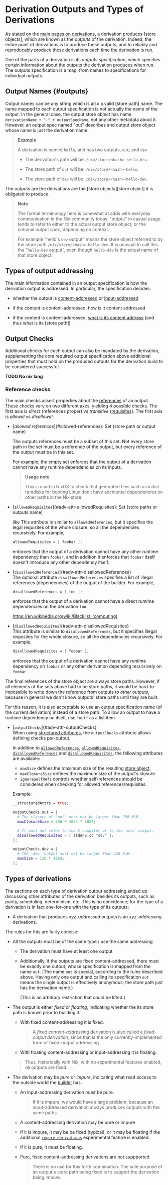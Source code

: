 # Derivation Outputs and Types of Derivations

As stated on the [main pages on derivations](../index.md#store-derivation),
a derivation produces [store objects], which are known as the *outputs* of the derivation.
Indeed, the entire point of derivations is to produce these outputs, and to reliably and reproducably produce these derivations each time the derivation is run.

One of the parts of a derivation is its *outputs specification*, which specifies certain information about the outputs the derivation produces when run.
The outputs specification is a map, from names to specifications for individual outputs.

## Output Names {#outputs}

Output names can be any string which is also a valid [store path] name.
The name mapped to each output specification is not actually the name of the output.
In the general case, the output store object has name `derivationName + "-" + outputSpecName`, not any other metadata about it.
However, an output spec named "out" describes and output store object whose name is just the derivation name.

> **Example**
>
> A derivation is named `hello`, and has two outputs, `out`, and `dev`
>
> - The derivation's path will be: `/nix/store/<hash>-hello.drv`.
>
> - The store path of `out` will be: `/nix/store/<hash>-hello`.
>
> - The store path of `dev` will be: `/nix/store/<hash>-hello-dev`.

The outputs are the derivations are the [store objects][store object] it is obligated to produce.

> **Note**
>
> The formal terminology here is somewhat at adds with everyday communication in the Nix community today.
> "output" in casual usage tends to refer to either to the actual output store object, or the notional output spec, depending on context.
>
> For example "hello's `dev` output" means the store object referred to by the store path `/nix/store/<hash>-hello-dev`.
> It is unusual to call this the "`hello-dev` output", even though `hello-dev` is the actual name of that store object.

## Types of output addressing

The main information contained in an output specification is how the derivation output is addressed.
In particular, the specification decides:

- whether the output is [content-addressed](./content-address.md) or [input-addressed](./input-address.md)

- if the content is content-addressed, how is it content addressed

- if the content is content-addressed, [what is its content address](./content-address.md#fixed-content-addressing) (and thus what is its [store path])

## Output Checks

Additional checks for each output can also be mandated by the derivation,
supplementing the core required output specification above additional properties that must hold on the produced outputs for the derivation build to be considered successful.

**TODO No nix lang**

### Reference checks

The main checks assert properties about the [references][reference] of an output.
These checks vary on two different axes, yielding 4 possible checks.
The first axis is *direct* (references proper) vs *transitive* ([requisites]).
The first axis is *allowal* vs *disallowal*.

[reference]: @docroot@/glossary.md#gloss-reference

[requisites]: @docroot@/store/store-object.md#requisites

- [*allowed references*]{#allowed-references}: Set (store path or output name)

  The outputs references must be a subset of this set.
  Not every store path in the set must be a reference of the output,
  but every reference of the output must be in this set.

  For example, the empty set enforces that the output of a derivation cannot have any runtime dependencies on its inputs.

  > **Usage note**
  >
  > This is used in NixOS to check that generated files such as initial ramdisks for booting Linux don’t have accidental dependencies on other paths in the Nix store.

- [`allowedRequisites`]{#adv-attr-allowedRequisites}: Set (store paths or outputs name)

  like
  This attribute is similar to `allowedReferences`, but it specifies
  the legal requisites of the whole closure, so all the dependencies
  recursively. For example,

  ```nix
  allowedRequisites = [ foobar ];
  ```

  enforces that the output of a derivation cannot have any other
  runtime dependency than `foobar`, and in addition it enforces that
  `foobar` itself doesn't introduce any other dependency itself.

- [`disallowedReferences`]{#adv-attr-disallowedReferences}\
  The optional attribute `disallowedReferences` specifies a list of
  illegal references (dependencies) of the output of the builder. For
  example,

  ```nix
  disallowedReferences = [ foo ];
  ```

  enforces that the output of a derivation cannot have a direct
  runtime dependencies on the derivation `foo`.

  https://en.wikipedia.org/wiki/Blacklist_(computing)

- [`disallowedRequisites`]{#adv-attr-disallowedRequisites}\
  This attribute is similar to `disallowedReferences`, but it
  specifies illegal requisites for the whole closure, so all the
  dependencies recursively. For example,

  ```nix
  disallowedRequisites = [ foobar ];
  ```

  enforces that the output of a derivation cannot have any runtime
  dependency on `foobar` or any other derivation depending recursively
  on `foobar`.

The final references of the store object are always store paths.
However, if all elements of the sets above had to be store paths, it would be hard-to-impossible to write down the reference from outputs *to other outputs*, because in general we don't know outputs' store paths until they are built.

For this reason, it is also acceptable to use an output specification name (of the current derivation) instead of a store path.
  To allow an output to have a runtime
  dependency on itself, use `"out"` as a list item.

- [`outputChecks`]{#adv-attr-outputChecks}\
  When using [structured attributes](#adv-attr-structuredAttrs), the `outputChecks`
  attribute allows defining checks per-output.

  In addition to
  [`allowedReferences`](#adv-attr-allowedReferences), [`allowedRequisites`](#adv-attr-allowedRequisites),
  [`disallowedReferences`](#adv-attr-disallowedReferences) and [`disallowedRequisites`](#adv-attr-disallowedRequisites),
  the following attributes are available:

  - `maxSize` defines the maximum size of the resulting [store object](@docroot@/store/store-object.md).
  - `maxClosureSize` defines the maximum size of the output's closure.
  - `ignoreSelfRefs` controls whether self-references should be considered when
    checking for allowed references/requisites.

  Example:

  ```nix
  __structuredAttrs = true;

  outputChecks.out = {
    # The closure of 'out' must not be larger than 256 MiB.
    maxClosureSize = 256 * 1024 * 1024;

    # It must not refer to the C compiler or to the 'dev' output.
    disallowedRequisites = [ stdenv.cc "dev" ];
  };

  outputChecks.dev = {
    # The 'dev' output must not be larger than 128 KiB.
    maxSize = 128 * 1024;
  };
  ```

## Types of derivations

The sections on each type of derivation output addressing ended up discussing other attributes of the derivation besides its outputs, such as purity, scheduling, determinism, etc.
This is no concidence; for the type of a derivation is in fact one-for-one with the type of its outputs:

- A derivation that produces *xyz-addressed* outputs is an *xyz-addressing* derivations.

The rules for this are fairly concise:

- All the outputs must be of the same type / use the same addressing

  - The derivation must have at least one output

  - Additionally, if the outputs are fixed content-addressed, there must be exactly one output, whose specification is mapped from the name `out`.
    (The name `out` is special, according to the rules described above.
    Having only one output and calling its specification `out` means the single output is effectively anonymous; the store path just has the derivation name.)

    (This is an arbitrary restriction that could be lifted.)

- The output is either *fixed* or *floating*, indicating whether the its store path is known prior to building it.

  - With fixed content-addressing it is fixed.

    > A *fixed content-addressing* derivation is also called a *fixed-output derivation*, since that is the only currently-implemented form of fixed-output addressing

  - With floating content-addressing or input-addressing it is floating.

  > Thus, historically with Nix, with no experimental features enabled, *all* outputs are fixed.

- The derivation may be *pure* or *impure*, indicating what read access to the outside world the [builder](../index.md#builder) has.

  - An input-addressing derivation *must* be pure.

    > If it is impure, we would have a large problem, because an input-addressed derivation always produces outputs with the same paths.


  - A content-addressing derivation may be pure or impure

   - If it is impure, it may be be fixed (typical), or it may be floating if the additional [`impure-derivations`][xp-feature-impure-derivations] experimental feature is enabled.

   - If it is pure, it must be floating.

   - Pure, fixed content-addressing derivations are not suppported

     > There is no use for this forth combination.
     > The sole purpose of an output's store path being fixed is to support the derivation being impure.

[xp-feature-ca-derivations]: @docroot@/development/experimental-features.md#xp-feature-ca-derivations
[xp-feature-git-hashing]: @docroot@/development/experimental-features.md#xp-feature-git-hashing
[xp-feature-impure-derivations]: @docroot@/development/experimental-features.md#xp-feature-impure-derivations
